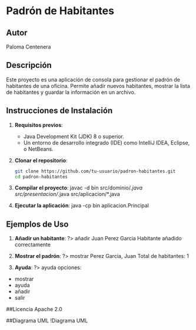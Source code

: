 # Padrón de Habitantes

## Autor
Paloma Centenera

## Descripción
Este proyecto es una aplicación de consola para gestionar el padrón de habitantes de una oficina. Permite añadir nuevos habitantes, mostrar la lista de habitantes y guardar la información en un archivo.

## Instrucciones de Instalación
1. **Requisitos previos**:
   - Java Development Kit (JDK) 8 o superior.
   - Un entorno de desarrollo integrado (IDE) como IntelliJ IDEA, Eclipse, o NetBeans.

2. **Clonar el repositorio**:
   ```bash
   git clone https://github.com/tu-usuario/padron-habitantes.git
   cd padron-habitantes
3. **Compilar el proyecto**:
   javac -d bin src/dominio/*.java src/presentacion/*.java src/aplicacion/*.java

4. **Ejecutar la aplicación**:
   java -cp bin aplicacion.Principal

## Ejemplos de Uso
1. **Añadir un habitante**:
   ?> añadir Juan Perez Garcia
   Habitante añadido correctamente

2. **Mostrar el padrón**:
   ?> mostrar
   Perez Garcia, Juan
   Total de habitantes: 1

3. **Ayuda**:
  ?> ayuda
  opciones: 
 - mostrar 
 - ayuda 
 - añadir <nombre> <apellido1> <apellido2> 
 - salir

##Licencia
   Apache 2.0

##Diagrama UML
!Diagrama UML

